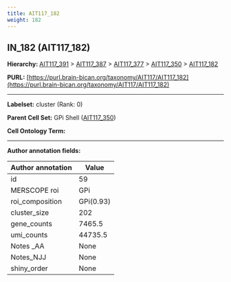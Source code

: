 ```yaml
---
title: AIT117_182
weight: 182
---
```

## IN_182 (AIT117_182)
<b>Hierarchy: </b>
[AIT117_391](../AIT117_391) >
[AIT117_387](../AIT117_387) >
[AIT117_377](../AIT117_377) >
[AIT117_350](../AIT117_350) >
[AIT117_182](../AIT117_182)

**PURL:** [https://purl.brain-bican.org/taxonomy/AIT117/AIT117_182](https://purl.brain-bican.org/taxonomy/AIT117/AIT117_182)

---


**Labelset:** cluster (Rank: 0)

**Parent Cell Set:** GPi Shell ([AIT117_350](../AIT117_350))



**Cell Ontology Term:** 

[MARKER GENES.]: #


---

[TRANSFERRED ANNOTATIONS.]: #


[AUTHOR ANNOTATION FIELDS.]: #


**Author annotation fields:**

| Author annotation | Value |
|-------------------|-------|
|id|59|
|MERSCOPE roi|GPi|
|roi_composition|GPi(0.93) | GPe(0.07)|
|cluster_size|202|
|gene_counts|7465.5|
|umi_counts|44735.5|
|Notes _AA|None|
|Notes_NJJ|None|
|shiny_order|None|
